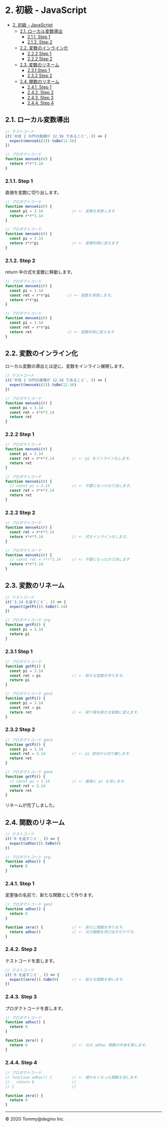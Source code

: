 # 2. 初級 - JavaScript

<!-- TOC -->

- [2. 初級 - JavaScript](#2-初級---javascript)
  - [2.1. ローカル変数導出](#21-ローカル変数導出)
    - [2.1.1. Step 1](#211-step-1)
    - [2.1.2. Step 2](#212-step-2)
  - [2.2. 変数のインライン化](#22-変数のインライン化)
    - [2.2.2 Step 1](#222-step-1)
    - [2.2.2 Step 2](#222-step-2)
  - [2.3. 変数のリネーム](#23-変数のリネーム)
    - [2.3.1 Step 1](#231-step-1)
    - [2.3.2 Step 2](#232-step-2)
  - [2.4. 関数のリネーム](#24-関数のリネーム)
    - [2.4.1. Step 1](#241-step-1)
    - [2.4.2. Step 2](#242-step-2)
    - [2.4.3. Step 3](#243-step-3)
    - [2.4.4. Step 4](#244-step-4)

<!-- /TOC -->

## 2.1. ローカル変数導出

```js
// テストコード
it('半径 2 の円の面積が 12.56 であること', () => {
  expect(menseki(2)).toBe(12.56)
})

// プロダクトコード
function menseki(r) {
  return r*r*3.14
}
```

### 2.1.1. Step 1

直値を変数に切り出します。

```js
// プロダクトコード
function menseki(r) {
  const pi = 3.14             // <- 変数を用意します
  return r*r*3.14
}
```

```js
// プロダクトコード
function menseki(r) {
  const pi = 3.14
  return r*r*pi               // <- 変数利用に変えます
}
```

### 2.1.2. Step 2

return 中の式を変数に移動します。

```js
// プロダクトコード
function menseki(r) {
  const pi = 3.14
  const ret = r*r*pi        // <- 変数を用意します。
  return r*r*pi
}
```

```js
// プロダクトコード
function menseki(r) {
  const pi = 3.14
  const ret = r*r*pi
  return ret                // <- 変数利用に変えます
}
```

## 2.2. 変数のインライン化

ローカル変数の導出とは逆に、変数をインライン展開します。

```js
// テストコード
it('半径 2 の円の面積が 12.56 であること', () => {
  expect(menseki(2)).toBe(12.56)
})

// プロダクトコード
function menseki(r) {
  const pi = 3.14
  const ret = r*r*3.14
  return ret
}
```

### 2.2.2 Step 1

```js
// プロダクトコード
function menseki(r) {
  const pi = 3.14
  const ret = r*r*3.14        // <- pi をインライン化します。
  return ret
}
```

```js
// プロダクトコード
function menseki(r) {
  // const pi = 3.14          // <- 不要になったので消します。
  const ret = r*r*3.14
  return ret
}
```

### 2.2.2 Step 2

```js
// プロダクトコード
function menseki(r) {
  const ret = r*r*3.14
  return r*r*3.14             // <- 式をインライン化します。
}
```

```js
// プロダクトコード
function menseki(r) {
  // const ret = r*r*3.14     // <- 不要になったので消します
  return r*r*3.14
}
```

## 2.3. 変数のリネーム

``` js
// テストコード
it('3.14 を返すこと', () => {
  expect(getPi()).toBe(3.14)
})
```

``` js
// プロダクトコード org
function getPi() {
  const pi = 3.14
  return pi
}
```

### 2.3.1 Step 1

``` js
// プロダクトコード
function getPi() {
  const pi = 3.14
  const ret = pi              // <- 新たな変数を作ります。
  return pi
}
```

``` js
// プロダクトコード gen2
function getPi() {
  const pi = 3.14
  const ret = pi
  return ret                  // <- 戻り値を新たな変数に変えます。
}
```

### 2.3.2 Step 2

``` js
// プロダクトコード gen3
function getPi() {
  const pi = 3.14
  const ret = 3.14            // <- pi 依存から切り離します。
  return ret
}
```

``` js
// プロダクトコード gen4
function getPi() {
  // const pi = 3.14          // <- 最後に pi を消します。
  const ret = 3.14
  return ret
}
```

リネームが完了しました。

## 2.4. 関数のリネーム

``` js
// テストコード
it('0 を返すこと', () => {
  expect(adhoc()).toBe(0)
})
```

``` js
// プロダクトコード org
function adhoc() {
  return 0
}
```

### 2.4.1. Step 1

変更後の名前で、新たな関数として作ります。

``` js
// プロダクトコード gen1
function adhoc() {
  return 0
}

function zero() {             // <- 新たに関数を作ります。
  return adhoc()              // <- 元の関数を呼び出すだけです。
}
```

### 2.4.2. Step 2

テストコードを直します。

``` js
// テストコード
it('0 を返すこと', () => {
  expect(zero()).toBe(0)      // <- 新たな関数を使います。
})
```

### 2.4.3. Step 3

プロダクトコードを直します。

``` js
// プロダクトコード
function adhoc() {
  return 0
}

function zero() {
  return 0                    // <- 元の adhoc 関数の中身を移します。
}
```

### 2.4.4. Step 4

``` js
// プロダクトコード
// function adhoc() {         // <- 使わなくなった関数を消します。
//   return 0                 //
// }                          //

function zero() {
  return 0
}
```

---

&copy; 2020 Tommy@degino Inc.
